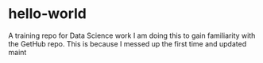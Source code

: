 # hello-world
A training repo for Data Science work
I am doing this to gain familiarity with the GetHub repo. 
This is because I messed up the first time and updated maint
